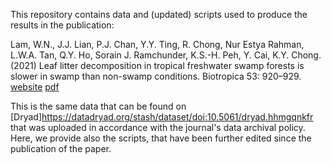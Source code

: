 This repository contains data and (updated) scripts used to produce the results in the publication:

Lam, W.N., J.J. Lian, P.J. Chan, Y.Y. Ting, R. Chong, Nur Estya Rahman, L.W.A. Tan, Q.Y. Ho, Sorain J. Ramchunder, K.S.-H. Peh, Y. Cai, K.Y. Chong. (2021) Leaf litter decomposition in tropical freshwater swamp forests is slower in swamp than non-swamp conditions. Biotropica 53: 920–929. [website](https://onlinelibrary.wiley.com/share/author/9JQP3IWSSCNUYDRICHSQ?target=10.1111/btp.12913) [pdf](https://www.dropbox.com/s/ee5ogv0vdql5q11/lam%20et%20al%202021%20leaf%20litter%20decomposition%20in%20tropical%20freshwater%20swamp%20forests%20is%20slower%20in%20swamp%20than%20non%20swamp%20conditions.pdf?dl=0)

This is the same data that can be found on [Dryad]https://datadryad.org/stash/dataset/doi:10.5061/dryad.hhmgqnkfr that was uploaded in accordance with the journal's data archival policy. Here, we provide also the scripts, that have been further edited since the publication of the paper.
